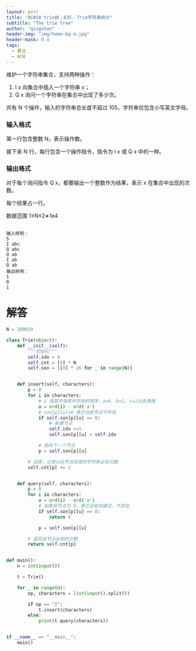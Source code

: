 ```yaml
---
layout: post
title: "ACW18 trie树：835. Trie字符串统计"
subtitle: "The trie tree"
author: "qingshan"
header-img: "img/home-bg-o.jpg"
header-mask: 0.4
tags:
  - 算法
  - ACW
---
```



维护一个字符串集合，支持两种操作：

1. I x 向集合中插入一个字符串 x；
2. Q x 询问一个字符串在集合中出现了多少次。

共有 N 个操作，输入的字符串总长度不超过 105，字符串仅包含小写英文字母。

### 输入格式
第一行包含整数 N，表示操作数。

接下来 N 行，每行包含一个操作指令，指令为 I x 或 Q x 中的一种。

### 输出格式
对于每个询问指令 Q x，都要输出一个整数作为结果，表示 x 在集合中出现的次数。

每个结果占一行。

数据范围
1≤N≤2∗1e4
```

输入样例：
5
I abc
Q abc
Q ab
I ab
Q ab
输出样例：
1
0
1
```

# 解答
```python
N = 100010

class Trie(object):
    def __init__(self):
        """初始化"""
        self.idx = 0
        self.cnt = [0] * N
        self.son = [[0] * 26 for _ in range(N)]


    def insert(self, characters):
        p = 0
        for i in characters:
            # u 值取字母表中字母的顺序，a=0, b=1, c=2以此类推
            u = ord(i) - ord('a')
            # son[p][u]=0 表示当前节点不存在
            if self.son[p][u] == 0:
                # 新建节点
                self.idx +=1
                self.son[p][u] = self.idx

            # 指向下一个节点
            p = self.son[p][u]

        # 结束，记录以此节点结束的字符串出现次数
        self.cnt[p] += 1


    def query(self, characters):
        p = 0
        for i in characters:
            u = ord(i) - ord('a')
            # 如果该节点为 0，表示没有创建过，不存在
            if self.son[p][u] == 0:
                return 0

            p = self.son[p][u]

        # 返回该节点出现的次数
        return self.cnt[p]


def main():
    n = int(input())

    t = Trie()

    for _ in range(n):
        op, characters = list(input().split())

        if op == "I":
            t.insert(characters)
        else:
            print(t.query(characters))


if __name__ == "__main__":
    main()  

```